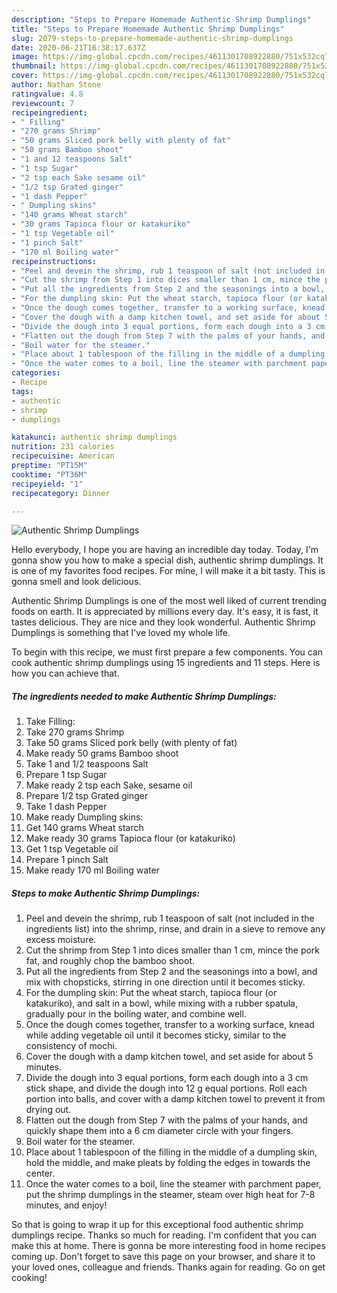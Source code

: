 ```yaml
---
description: "Steps to Prepare Homemade Authentic Shrimp Dumplings"
title: "Steps to Prepare Homemade Authentic Shrimp Dumplings"
slug: 2079-steps-to-prepare-homemade-authentic-shrimp-dumplings
date: 2020-06-21T16:38:17.637Z
image: https://img-global.cpcdn.com/recipes/4611301708922880/751x532cq70/authentic-shrimp-dumplings-recipe-main-photo.jpg
thumbnail: https://img-global.cpcdn.com/recipes/4611301708922880/751x532cq70/authentic-shrimp-dumplings-recipe-main-photo.jpg
cover: https://img-global.cpcdn.com/recipes/4611301708922880/751x532cq70/authentic-shrimp-dumplings-recipe-main-photo.jpg
author: Nathan Stone
ratingvalue: 4.8
reviewcount: 7
recipeingredient:
- " Filling"
- "270 grams Shrimp"
- "50 grams Sliced pork belly with plenty of fat"
- "50 grams Bamboo shoot"
- "1 and 12 teaspoons Salt"
- "1 tsp Sugar"
- "2 tsp each Sake sesame oil"
- "1/2 tsp Grated ginger"
- "1 dash Pepper"
- " Dumpling skins"
- "140 grams Wheat starch"
- "30 grams Tapioca flour or katakuriko"
- "1 tsp Vegetable oil"
- "1 pinch Salt"
- "170 ml Boiling water"
recipeinstructions:
- "Peel and devein the shrimp, rub 1 teaspoon of salt (not included in the ingredients list) into the shrimp, rinse, and drain in a sieve to remove any excess moisture."
- "Cut the shrimp from Step 1 into dices smaller than 1 cm, mince the pork fat, and roughly chop the bamboo shoot."
- "Put all the ingredients from Step 2 and the seasonings into a bowl, and mix with chopsticks, stirring in one direction until it becomes sticky."
- "For the dumpling skin: Put the wheat starch, tapioca flour (or katakuriko), and salt in a bowl, while mixing with a rubber spatula, gradually pour in the boiling water, and combine well."
- "Once the dough comes together, transfer to a working surface, knead while adding vegetable oil until it becomes sticky, similar to the consistency of mochi."
- "Cover the dough with a damp kitchen towel, and set aside for about 5 minutes."
- "Divide the dough into 3 equal portions, form each dough into a 3 cm stick shape, and divide the dough into 12 g equal portions. Roll each portion into balls, and cover with a damp kitchen towel to prevent it from drying out."
- "Flatten out the dough from Step 7 with the palms of your hands, and quickly shape them into a 6 cm diameter circle with your fingers."
- "Boil water for the steamer."
- "Place about 1 tablespoon of the filling in the middle of a dumpling skin, hold the middle, and make pleats by folding the edges in towards the center."
- "Once the water comes to a boil, line the steamer with parchment paper, put the shrimp dumplings in the steamer, steam over high heat for 7-8 minutes, and enjoy!"
categories:
- Recipe
tags:
- authentic
- shrimp
- dumplings

katakunci: authentic shrimp dumplings 
nutrition: 231 calories
recipecuisine: American
preptime: "PT15M"
cooktime: "PT36M"
recipeyield: "1"
recipecategory: Dinner

---
```



![Authentic Shrimp Dumplings](https://img-global.cpcdn.com/recipes/4611301708922880/751x532cq70/authentic-shrimp-dumplings-recipe-main-photo.jpg)

Hello everybody, I hope you are having an incredible day today. Today, I'm gonna show you how to make a special dish, authentic shrimp dumplings. It is one of my favorites food recipes. For mine, I will make it a bit tasty. This is gonna smell and look delicious.

Authentic Shrimp Dumplings is one of the most well liked of current trending foods on earth. It is appreciated by millions every day. It's easy, it is fast, it tastes delicious. They are nice and they look wonderful. Authentic Shrimp Dumplings is something that I've loved my whole life.




To begin with this recipe, we must first prepare a few components. You can cook authentic shrimp dumplings using 15 ingredients and 11 steps. Here is how you can achieve that.

<!--inarticleads1-->

##### The ingredients needed to make Authentic Shrimp Dumplings:

1. Take  Filling:
1. Take 270 grams Shrimp
1. Take 50 grams Sliced pork belly (with plenty of fat)
1. Make ready 50 grams Bamboo shoot
1. Take 1 and 1/2 teaspoons Salt
1. Prepare 1 tsp Sugar
1. Make ready 2 tsp each Sake, sesame oil
1. Prepare 1/2 tsp Grated ginger
1. Take 1 dash Pepper
1. Make ready  Dumpling skins:
1. Get 140 grams Wheat starch
1. Make ready 30 grams Tapioca flour (or katakuriko)
1. Get 1 tsp Vegetable oil
1. Prepare 1 pinch Salt
1. Make ready 170 ml Boiling water




<!--inarticleads2-->

##### Steps to make Authentic Shrimp Dumplings:

1. Peel and devein the shrimp, rub 1 teaspoon of salt (not included in the ingredients list) into the shrimp, rinse, and drain in a sieve to remove any excess moisture.
1. Cut the shrimp from Step 1 into dices smaller than 1 cm, mince the pork fat, and roughly chop the bamboo shoot.
1. Put all the ingredients from Step 2 and the seasonings into a bowl, and mix with chopsticks, stirring in one direction until it becomes sticky.
1. For the dumpling skin: Put the wheat starch, tapioca flour (or katakuriko), and salt in a bowl, while mixing with a rubber spatula, gradually pour in the boiling water, and combine well.
1. Once the dough comes together, transfer to a working surface, knead while adding vegetable oil until it becomes sticky, similar to the consistency of mochi.
1. Cover the dough with a damp kitchen towel, and set aside for about 5 minutes.
1. Divide the dough into 3 equal portions, form each dough into a 3 cm stick shape, and divide the dough into 12 g equal portions. Roll each portion into balls, and cover with a damp kitchen towel to prevent it from drying out.
1. Flatten out the dough from Step 7 with the palms of your hands, and quickly shape them into a 6 cm diameter circle with your fingers.
1. Boil water for the steamer.
1. Place about 1 tablespoon of the filling in the middle of a dumpling skin, hold the middle, and make pleats by folding the edges in towards the center.
1. Once the water comes to a boil, line the steamer with parchment paper, put the shrimp dumplings in the steamer, steam over high heat for 7-8 minutes, and enjoy!




So that is going to wrap it up for this exceptional food authentic shrimp dumplings recipe. Thanks so much for reading. I'm confident that you can make this at home. There is gonna be more interesting food in home recipes coming up. Don't forget to save this page on your browser, and share it to your loved ones, colleague and friends. Thanks again for reading. Go on get cooking!
